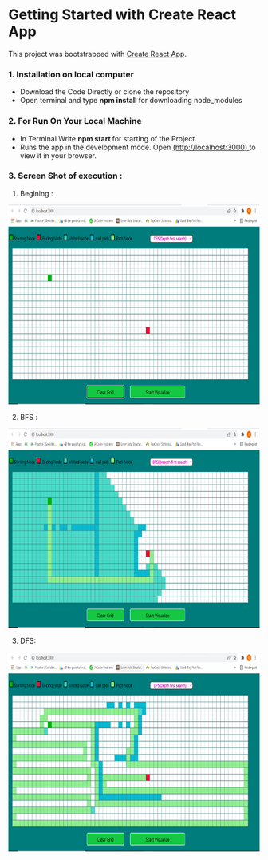 # Getting Started with Create React App

This project was bootstrapped with [Create React App](https://github.com/facebook/create-react-app).

### 1. Installation on local computer
<ul>
 <li>
    Download the Code Directly or clone the repository
 </li>
  
<li>
    Open terminal and type <b> npm install </b> for downloading node_modules
</li>
  
</ul>

### 2. For Run On Your Local Machine
<ul>
  <li>
      In Terminal Write <b> npm start </b> for starting of the Project.
  </li>  
  <li>
     Runs the app in the development mode.
    Open <a href='http://localhost:3000'>(http://localhost:3000) </a> to view it in your browser.
  </li>

</ul>

### 3. Screen Shot of execution :

1) Begining : 

<img alt='Begining of Project'  src="images/begining.png" style = "width : 800px ; height : 400px ">

2) BFS : 

<img alt='BFS'  src="images/bfs.png" style = "width : 800px ; height : 400px ">

3) DFS:
<img alt='DFS'  src="images/dfs.png" style = "width : 800px ; height : 400px ">



